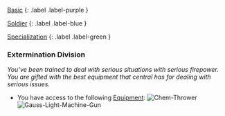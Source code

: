 
[Basic](Game/Basic-List)
{: .label .label-purple }

[Soldier](Game/Soldier)
{: .label .label-blue }

[Specialization](Game/Specialization-List)
{: .label .label-green }
### Extermination Division
*You’ve been trained to deal with serious situations with serious firepower. You are gifted with the best equipment that central has for dealing with serious issues.*
* You have access to the following [Equipment](Core/Equipment):
![Chem-Thrower](Game/Blocks/Chem-Thrower)
![Gauss-Light-Machine-Gun](Game/Blocks/Gauss-Light-Machine-Gun)
